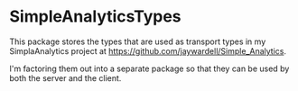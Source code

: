 # SimpleAnalyticsTypes

This package stores the types that are used as transport types in my SimplaAnalytics project at 
https://github.com/jaywardell/Simple_Analytics.

I'm factoring them out into a separate package so that they can be used by both the server and the client.
